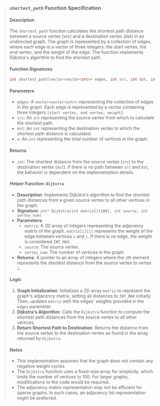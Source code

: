 > ### `shortest_path` Function Specification
>
> #### Description
> The `shortest_path` function calculates the shortest path distance between a source vertex (src) and a destination vertex (dst) in an undirected graph. The graph is represented by a collection of edges, where each edge is a vector of three integers: the start vertex, the end vertex, and the weight of the edge. The function implements Dijkstra's algorithm to find the shortest path.
>
> #### Function Signatures
> ```c++
> int shortest_path(vector<vector<int>> edges, int src, int dst, int n);
> ```
>
> #### Parameters
> - `edges`: A `vector<vector<int>>` representing the collection of edges in the graph. Each edge is represented by a vector containing three integers `[start vertex, end vertex, weight]`.
> - `src`: An `int` representing the source vertex from which to calculate the shortest path.
> - `dst`: An `int` representing the destination vertex to which the shortest path distance is calculated.
> - `n`: An `int` representing the total number of vertices in the graph.
>
> #### Returns
> - `int`: The shortest distance from the source vertex (`src`) to the destination vertex (`dst`). If there is no path between `src` and `dst`, the behavior is dependent on the implementation details.
>
> #### Helper Function: `Dijkstra`
> - **Description**: Implements Dijkstra's algorithm to find the shortest path distances from a given source vertex to all other vertices in the graph.
> - **Signature**: `int* Dijkstra(int matrix[][100], int source, int vertex_num)`
> - **Parameters**:
>     - `matrix`: A 2D array of integers representing the adjacency matrix of the graph. `matrix[i][j]` represents the weight of the edge between vertices `i` and `j`. If there is no edge, the weight is considered `INT_MAX`.
>     - `source`: The source vertex.
>     - `vertex_num`: The number of vertices in the graph.
> - **Returns**: A pointer to an array of integers where the `i`th element represents the shortest distance from the source vertex to vertex `i`.
>
> #### Logic
> 1. **Graph Initialization**: Initializes a 2D array `matrix` to represent the graph's adjacency matrix, setting all distances to `INT_MAX` initially. Then, updates `matrix` with the edges' weights provided in the `edges` parameter.
> 2. **Dijkstra's Algorithm**: Calls the `Dijkstra` function to compute the shortest path distances from the source vertex to all other vertices.
> 3. **Return Shortest Path to Destination**: Returns the distance from the source vertex to the destination vertex as found in the array returned by `Dijkstra`.
>
> #### Notes
> - This implementation assumes that the graph does not contain any negative weight cycles.
> - The `Dijkstra` function uses a fixed-size array for simplicity, which limits the number of vertices to 100. For larger graphs, modifications to the code would be required.
> - The adjacency matrix representation may not be efficient for sparse graphs. In such cases, an adjacency list representation might be preferred.
